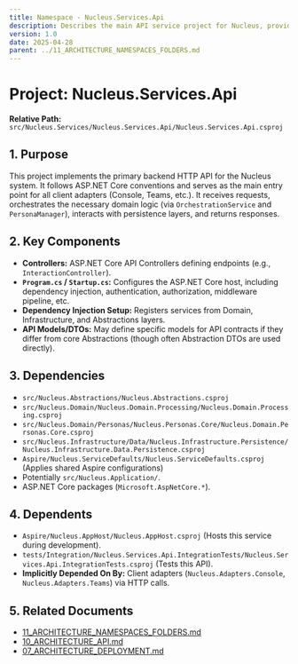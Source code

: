 ```yaml
---
title: Namespace - Nucleus.Services.Api
description: Describes the main API service project for Nucleus, providing the HTTP endpoints for client interaction.
version: 1.0
date: 2025-04-28
parent: ../11_ARCHITECTURE_NAMESPACES_FOLDERS.md
---
```


# Project: Nucleus.Services.Api

**Relative Path:** `src/Nucleus.Services/Nucleus.Services.Api/Nucleus.Services.Api.csproj`

## 1. Purpose

This project implements the primary backend HTTP API for the Nucleus system. It follows ASP.NET Core conventions and serves as the main entry point for all client adapters (Console, Teams, etc.). It receives requests, orchestrates the necessary domain logic (via `OrchestrationService` and `PersonaManager`), interacts with persistence layers, and returns responses.

## 2. Key Components

*   **Controllers:** ASP.NET Core API Controllers defining endpoints (e.g., `InteractionController`).
*   **`Program.cs` / `Startup.cs`:** Configures the ASP.NET Core host, including dependency injection, authentication, authorization, middleware pipeline, etc.
*   **Dependency Injection Setup:** Registers services from Domain, Infrastructure, and Abstractions layers.
*   **API Models/DTOs:** May define specific models for API contracts if they differ from core Abstractions (though often Abstraction DTOs are used directly).

## 3. Dependencies

*   `src/Nucleus.Abstractions/Nucleus.Abstractions.csproj`
*   `src/Nucleus.Domain/Nucleus.Domain.Processing/Nucleus.Domain.Processing.csproj`
*   `src/Nucleus.Domain/Personas/Nucleus.Personas.Core/Nucleus.Domain.Personas.Core.csproj`
*   `src/Nucleus.Infrastructure/Data/Nucleus.Infrastructure.Persistence/Nucleus.Infrastructure.Data.Persistence.csproj`
*   `Aspire/Nucleus.ServiceDefaults/Nucleus.ServiceDefaults.csproj` (Applies shared Aspire configurations)
*   Potentially `src/Nucleus.Application/`.
*   ASP.NET Core packages (`Microsoft.AspNetCore.*`).

## 4. Dependents

*   `Aspire/Nucleus.AppHost/Nucleus.AppHost.csproj` (Hosts this service during development).
*   `tests/Integration/Nucleus.Services.Api.IntegrationTests/Nucleus.Services.Api.IntegrationTests.csproj` (Tests this API).
*   **Implicitly Depended On By:** Client adapters (`Nucleus.Adapters.Console`, `Nucleus.Adapters.Teams`) via HTTP calls.

## 5. Related Documents

*   [11_ARCHITECTURE_NAMESPACES_FOLDERS.md](../11_ARCHITECTURE_NAMESPACES_FOLDERS.md)
*   [10_ARCHITECTURE_API.md](../10_ARCHITECTURE_API.md)
*   [07_ARCHITECTURE_DEPLOYMENT.md](../07_ARCHITECTURE_DEPLOYMENT.md)
